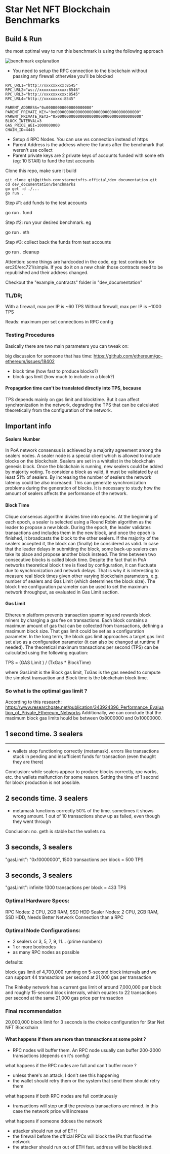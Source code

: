 # Star Net NFT Blockchain Benchmarks

## Build & Run

the most optimal way to run this benchmark is using the following approach 

<img src="https://raw.githubusercontent.com/starnetnfts-official/dev_documentation/main/benchmarks/other/benchmark-explanation.png" alt="benchmark explanation" />

- You need to setup the RPC connection to the blockchain without passing any firewall otherwise you'll be blocked

~~~~
RPC_URL1="http://xxxxxxxxx:8545"
RPC_URL2="ws://xxxxxxxxxxxx:8546"
RPC_URL3="http://xxxxxxxxxx:8545"
RPC_URL4="http://xxxxxxxx:8545"

PARENT_ADDRESS="0x00000000000000000000"
PARENT_PRIVATE_KEY="0x0000000000000000000000000000000000000"
PARENT_PRIVATE_KEY2="0x0000000000000000000000000000000000000"
BLOCK_INTERVAL=3
GAS_PRICE_WEI=1000000000
CHAIN_ID=4445
~~~~

- Setup 4 RPC Nodes. You can use ws connection instead of https
- Parent Address is the address where the funds after the benchmark that weren't use collect
- Parent private keys are 2 private keys of accounts funded with some eth (eg: 10 STAR) to fund the test accounts

Clone this repo, make sure it build

~~~~
git clone git@github.com:starnetnfts-official/dev_documentation.git
cd dev_documentation/benchmarks
go get -d ./...
go run .
~~~~

Step #1: add funds to the test accounts

go run . fund

Step #2: run your desired benchmark. eg

go run . eth

Step #3: collect back the funds from test accounts

go run . cleanup

Attention: some things are hardcoded in the code, eg: test contracts for erc20/erc721/simple. If you do it on a new chain those contracts
need to be republished and their address changed.

Checkout the "example_contracts" folder in "dev_documentation"


### TL/DR;

With a firewall, max per IP is ~60 TPS
Without firewall, max per IP is ~1000 TPS

Reads: maximum per set connections in RPC config

### Testing Procedures

Basically there are two main parameters you can tweak on:

big discussion for someone that has time: https://github.com/ethereum/go-ethereum/issues/18402

- block time (how fast to produce blocks?)
- block gas limit (how much to include in a block?)

#### Propagation time can't be translated directly into TPS, because

TPS depends mainly on gas limit and blocktime. But it can affect synchronization in the network, degrading the TPS that
can be calculated theoretically from the configuration of the network.

## Important info

#### Sealers Number

In PoA network consensus is achieved by a majority agreement among the sealers nodes. A sealer node is a special client
which is allowed to include blocks on the blockchain. Sealers are set in a whitelist in the blockchain genesis block.
Once the blockchain is running, new sealers could be added by majority voting. To consider a block as valid, it must be
validated by at least 51% of sealers. By increasing the number of sealers the network latency could be also increased.
This can generate synchronization problems during the generation of blocks. It is necessary to study how the amount of
sealers affects the performance of the network.

#### Block Time

Clique consensus algorithm divides time into epochs. At the beginning of each epoch, a sealer is selected using a Round
Robin algorithm as the leader to propose a new block. During the epoch, the leader validates transactions and includes
them in the new block, and once the epoch is finished, it broadcasts the block to the other sealers. If the majority of
the sealers accepted it, the block can (finally) be considered as valid. In case that the leader delays in submitting
the block, some back-up sealers can take its place and propose another block instead. The time between two consecutive
blocks is called block time. Despite the fact that in PoA networks theoretical block time is fixed by configuration, it
can fluctuate due to synchronization and network delays. That is why it is interesting to measure real block times
given other varying blockchain parameters, e.g. number of sealers and Gas Limit (which determines the block size). The
block time configuration parameter can be used to set the maximum network throughput, as evaluated in Gas Limit section.

#### Gas Limit

Ethereum platform prevents transaction spamming and rewards block miners by charging a gas fee on transactions. Each
block contains a maximum amount of gas that can be collected from transactions, defining a maximum block size. That gas
limit could be set as a configuration parameter. In the long term, the block gas limit approaches a target gas limit set
also as a configuration parameter (it can also be changed at runtime if needed). The theoretical maximum transactions
per second (TPS) can be calculated using the following equation:

TPS = (GAS Limit ) / (TxGas \* BlockTime)

where GasLimit is the Block gas limit, TxGas is the gas needed to compute the simplest transaction and Block time is the
blockchain block time.

### So what is the optimal gas limit ?

According to this
research: https://www.researchgate.net/publication/343924396_Performance_Evaluation_of_Private_Ethereum_Networks
Additionally, we can conclude that the maximum block gas limits hould be between 0x8000000 and 0x10000000.

## 1 second time. 3 sealers

---

- wallets stop functioning correctly (metamask). errors like transactions stuck in pending and insufficient funds for
  transaction (even thought they are there)

Conclusion: while sealers appear to produce blocks correctly, rpc works, etc. the wallets malfunction for some reason.
Setting the time of 1 second for block production is not possible.

## 2 seconds time. 3 sealers

- metamask functions correctly 50% of the time. sometimes it shows wrong amount. 1 out of 10 transactions show up as
  failed, even though they went through

Conclusion: no. geth is stable but the wallets no.

## 3 seconds, 3 sealers

"gasLimit": "0x10000000",
1500 transactions per block = 500 TPS

## 3 seconds, 3 sealers

"gasLimit": infinite
1300 transactions per block = 433 TPS

### Optimal Hardware Specs:

RPC Nodes: 2 CPU, 2GB RAM, SSD HDD
Sealer Nodes: 2 CPU, 2GB RAM, SSD HDD, Needs Better Network Connection than a RPC

### Optimal Node Configurations:

- 2 sealers or 3, 5, 7, 9, 11... (prime numbers)
- 1 or more bootnodes
- as many RPC nodes as possible

defaults:

block gas limit of 4,700,000 running on 5-second block intervals and we can support 44 transactions per second at 21,000 gas per transaction

The Rinkeby network has a current gas limit of around 7,000,000 per block and roughly 15-second block intervals, which equates to 22 transactions per second at the same 21,000 gas price per transaction

### Final recommendation

20,000,000 block limit for 3 seconds is the choice configuration for Star Net NFT Blockchain

#### What happens if there are more than transactions at some point ?

- RPC nodes will buffer them. An RPC node usually can buffer 200-2000 transactions (depends on it's config)

what happens if the RPC nodes are full and can't buffer more ?

- unless there's an attack, I don't see this happening
- the wallet should retry them or the system that send them should retry them

what happens if both RPC nodes are full continuously

- transactions will stop until the previous transactions are mined. in this case the network price will increase

what happens if someone ddoses the network

- attacker should run out of ETH
- the firewall before the official RPCs will block the IPs that flood the network
- the attacker should run out of ETH fast. address will be blacklisted.
